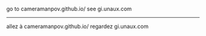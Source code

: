 go to cameramanpov.github.io/
see gi.unaux.com 


-----------------------------------------------
allez à cameramanpov.github.io/
regardez gi.unaux.com
